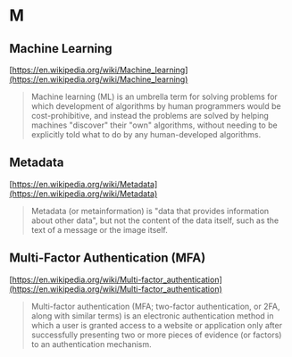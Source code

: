 # M

## Machine Learning

[https://en.wikipedia.org/wiki/Machine_learning](https://en.wikipedia.org/wiki/Machine_learning)

> Machine learning (ML) is an umbrella term for solving problems for which development of algorithms by human programmers would be cost-prohibitive, and instead the problems are solved by helping machines "discover" their "own" algorithms, without needing to be explicitly told what to do by any human-developed algorithms.

## Metadata

[https://en.wikipedia.org/wiki/Metadata](https://en.wikipedia.org/wiki/Metadata)

> Metadata (or metainformation) is "data that provides information about other data", but not the content of the data itself, such as the text of a message or the image itself.

## Multi-Factor Authentication (MFA)

[https://en.wikipedia.org/wiki/Multi-factor_authentication](https://en.wikipedia.org/wiki/Multi-factor_authentication)

> Multi-factor authentication (MFA; two-factor authentication, or 2FA, along with similar terms) is an electronic authentication method in which a user is granted access to a website or application only after successfully presenting two or more pieces of evidence (or factors) to an authentication mechanism.